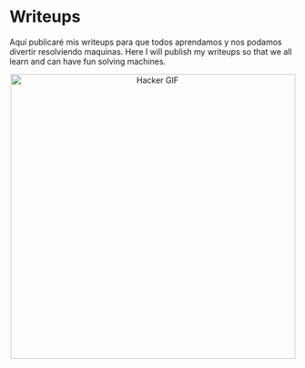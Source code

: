 # Writeups
Aquí publicaré mis writeups para que todos aprendamos y nos podamos divertir resolviendo maquinas.
Here I will publish my writeups so that we all learn and can have fun solving machines.

<p align="center">
  <img src="https://media.giphy.com/media/115BJle6N2Av0A/giphy.gif" alt="Hacker GIF" width="500">
</p>
